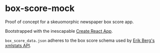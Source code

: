 # box-score-mock
Proof of concept for a skeuomorphic newspaper box score app.

Bootstrapped with the inescapable [Create React App](https://github.com/facebook/create-react-app).

`box_score_data.json` adheres to the box score schema used by [Erik Berg's xmlstats API](https://erikberg.com/api/endpoints/mlb-box-score).
